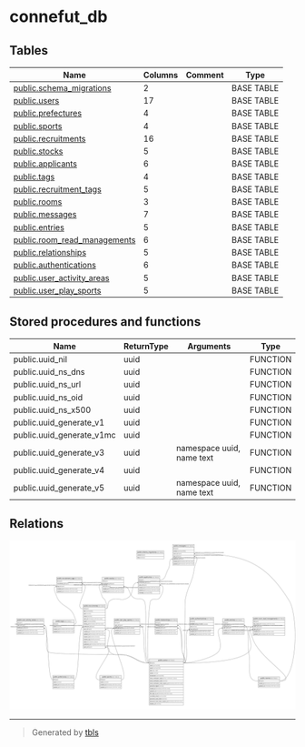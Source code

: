 # connefut_db

## Tables

| Name | Columns | Comment | Type |
| ---- | ------- | ------- | ---- |
| [public.schema_migrations](public.schema_migrations.md) | 2 |  | BASE TABLE |
| [public.users](public.users.md) | 17 |  | BASE TABLE |
| [public.prefectures](public.prefectures.md) | 4 |  | BASE TABLE |
| [public.sports](public.sports.md) | 4 |  | BASE TABLE |
| [public.recruitments](public.recruitments.md) | 16 |  | BASE TABLE |
| [public.stocks](public.stocks.md) | 5 |  | BASE TABLE |
| [public.applicants](public.applicants.md) | 6 |  | BASE TABLE |
| [public.tags](public.tags.md) | 4 |  | BASE TABLE |
| [public.recruitment_tags](public.recruitment_tags.md) | 5 |  | BASE TABLE |
| [public.rooms](public.rooms.md) | 3 |  | BASE TABLE |
| [public.messages](public.messages.md) | 7 |  | BASE TABLE |
| [public.entries](public.entries.md) | 5 |  | BASE TABLE |
| [public.room_read_managements](public.room_read_managements.md) | 6 |  | BASE TABLE |
| [public.relationships](public.relationships.md) | 5 |  | BASE TABLE |
| [public.authentications](public.authentications.md) | 6 |  | BASE TABLE |
| [public.user_activity_areas](public.user_activity_areas.md) | 5 |  | BASE TABLE |
| [public.user_play_sports](public.user_play_sports.md) | 5 |  | BASE TABLE |

## Stored procedures and functions

| Name | ReturnType | Arguments | Type |
| ---- | ------- | ------- | ---- |
| public.uuid_nil | uuid |  | FUNCTION |
| public.uuid_ns_dns | uuid |  | FUNCTION |
| public.uuid_ns_url | uuid |  | FUNCTION |
| public.uuid_ns_oid | uuid |  | FUNCTION |
| public.uuid_ns_x500 | uuid |  | FUNCTION |
| public.uuid_generate_v1 | uuid |  | FUNCTION |
| public.uuid_generate_v1mc | uuid |  | FUNCTION |
| public.uuid_generate_v3 | uuid | namespace uuid, name text | FUNCTION |
| public.uuid_generate_v4 | uuid |  | FUNCTION |
| public.uuid_generate_v5 | uuid | namespace uuid, name text | FUNCTION |

## Relations

![er](schema.svg)

---

> Generated by [tbls](https://github.com/k1LoW/tbls)
